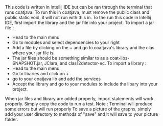 This code is written in Intellij IDE but can be ran through the terminal that runs coatjava.
To run this in coatjava, must remove the public class and public static void, it will not run with this in.
To the run this code in Intellij IDE, first import the library and the jar file into your project.
To import a jar file : 
 - Head to the main menu
 - Go to modules and select dependencies to your right
 - Add a file by clicking on the + and go to coatjava's library and the clas where your jar file is.
 - The jar files should be something similar to as a coat-libs-SNAPSHOT.jar, JClara, and clas12detector-ec.
To import a library :
 - Head to the main menu
 - Go to libaries and click on +
 - go to your coatjava lib and add the services
 - Accept the library and go to your modules to include the libary into your project.

When jar files and library are added properly, import statements will work properly.
Simply copy the code to run a test. Note : Terminal will produce some errors but will run properly
To save a picture of the graphs, simply add your user directory to methods of "save" and it will save to your picture folder.
